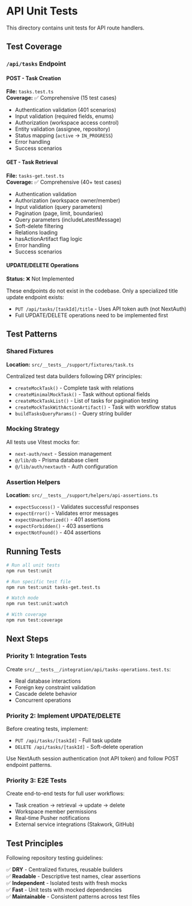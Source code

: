 # API Unit Tests

This directory contains unit tests for API route handlers.

## Test Coverage

### `/api/tasks` Endpoint

#### POST - Task Creation
**File:** `tasks.test.ts`  
**Coverage:** ✅ Comprehensive (15 test cases)

- Authentication validation (401 scenarios)
- Input validation (required fields, enums)
- Authorization (workspace access control)
- Entity validation (assignee, repository)
- Status mapping (`active` → `IN_PROGRESS`)
- Error handling
- Success scenarios

#### GET - Task Retrieval
**File:** `tasks-get.test.ts`  
**Coverage:** ✅ Comprehensive (40+ test cases)

- Authentication validation
- Authorization (workspace owner/member)
- Input validation (query parameters)
- Pagination (page, limit, boundaries)
- Query parameters (includeLatestMessage)
- Soft-delete filtering
- Relations loading
- hasActionArtifact flag logic
- Error handling
- Success scenarios

#### UPDATE/DELETE Operations
**Status:** ❌ Not Implemented

These endpoints do not exist in the codebase. Only a specialized title update endpoint exists:
- `PUT /api/tasks/[taskId]/title` - Uses API token auth (not NextAuth)
- Full UPDATE/DELETE operations need to be implemented first

## Test Patterns

### Shared Fixtures
**Location:** `src/__tests__/support/fixtures/task.ts`

Centralized test data builders following DRY principles:
- `createMockTask()` - Complete task with relations
- `createMinimalMockTask()` - Task without optional fields
- `createMockTaskList()` - List of tasks for pagination testing
- `createMockTaskWithActionArtifact()` - Task with workflow status
- `buildTasksQueryParams()` - Query string builder

### Mocking Strategy
All tests use Vitest mocks for:
- `next-auth/next` - Session management
- `@/lib/db` - Prisma database client
- `@/lib/auth/nextauth` - Auth configuration

### Assertion Helpers
**Location:** `src/__tests__/support/helpers/api-assertions.ts`

- `expectSuccess()` - Validates successful responses
- `expectError()` - Validates error messages
- `expectUnauthorized()` - 401 assertions
- `expectForbidden()` - 403 assertions
- `expectNotFound()` - 404 assertions

## Running Tests

```bash
# Run all unit tests
npm run test:unit

# Run specific test file
npm run test:unit tasks-get.test.ts

# Watch mode
npm run test:unit:watch

# With coverage
npm run test:coverage
```

## Next Steps

### Priority 1: Integration Tests
Create `src/__tests__/integration/api/tasks-operations.test.ts`:
- Real database interactions
- Foreign key constraint validation
- Cascade delete behavior
- Concurrent operations

### Priority 2: Implement UPDATE/DELETE
Before creating tests, implement:
- `PUT /api/tasks/[taskId]` - Full task update
- `DELETE /api/tasks/[taskId]` - Soft-delete operation

Use NextAuth session authentication (not API token) and follow POST endpoint patterns.

### Priority 3: E2E Tests
Create end-to-end tests for full user workflows:
- Task creation → retrieval → update → delete
- Workspace member permissions
- Real-time Pusher notifications
- External service integrations (Stakwork, GitHub)

## Test Principles

Following repository testing guidelines:

✅ **DRY** - Centralized fixtures, reusable builders  
✅ **Readable** - Descriptive test names, clear assertions  
✅ **Independent** - Isolated tests with fresh mocks  
✅ **Fast** - Unit tests with mocked dependencies  
✅ **Maintainable** - Consistent patterns across test files